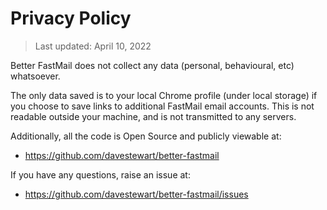 Privacy Policy
==============

> Last updated: April 10, 2022

Better FastMail does not collect any data (personal, behavioural, etc) whatsoever.

The only data saved is to your local Chrome profile (under local storage) if you choose to save links to additional FastMail email accounts. This is not readable outside your machine, and is not transmitted to any servers.

Additionally, all the code is Open Source and publicly viewable at:

- https://github.com/davestewart/better-fastmail

If you have any questions, raise an issue at:

- https://github.com/davestewart/better-fastmail/issues
